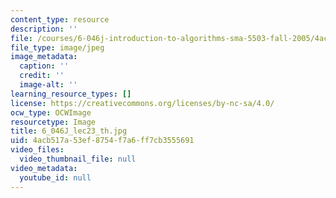 ```yaml
---
content_type: resource
description: ''
file: /courses/6-046j-introduction-to-algorithms-sma-5503-fall-2005/4acb517a53ef8754f7a6ff7cb3555691_6_046J_lec23_th.jpg
file_type: image/jpeg
image_metadata:
  caption: ''
  credit: ''
  image-alt: ''
learning_resource_types: []
license: https://creativecommons.org/licenses/by-nc-sa/4.0/
ocw_type: OCWImage
resourcetype: Image
title: 6_046J_lec23_th.jpg
uid: 4acb517a-53ef-8754-f7a6-ff7cb3555691
video_files:
  video_thumbnail_file: null
video_metadata:
  youtube_id: null
---
```

